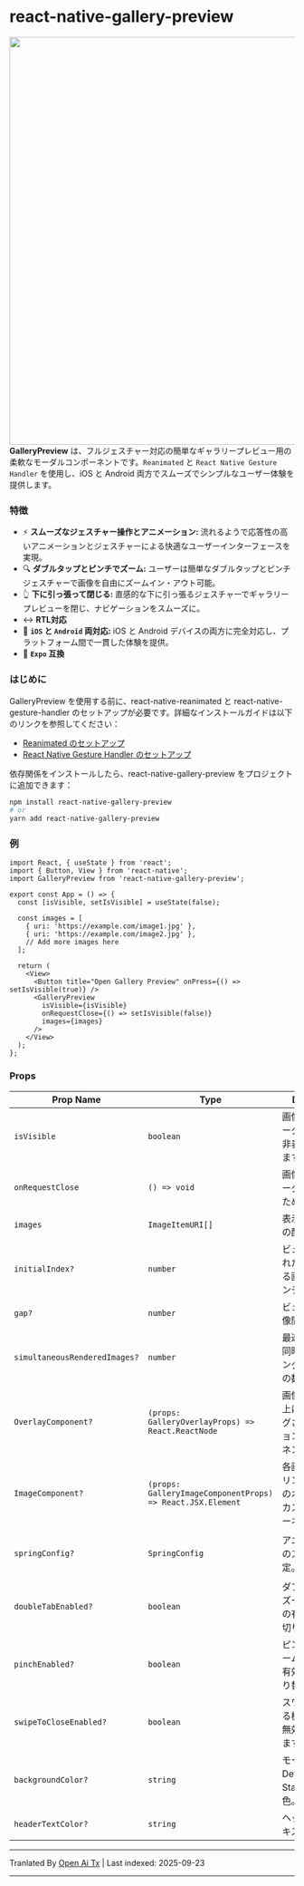   
 # react-native-gallery-preview
  
  <div>
    <img align="right" height="720" src="https://raw.githubusercontent.com/chrizuuu/react-native-gallery-preview/main/example.gif">
  </div>

  **GalleryPreview** は、フルジェスチャー対応の簡単なギャラリープレビュー用の柔軟なモーダルコンポーネントです。`Reanimated` と `React Native Gesture Handler` を使用し、iOS と Android 両方でスムーズでシンプルなユーザー体験を提供します。
  
  ### 特徴
  
  * ⚡  **スムーズなジェスチャー操作とアニメーション:** 流れるようで応答性の高いアニメーションとジェスチャーによる快適なユーザーインターフェースを実現。
  * 🔍 **ダブルタップとピンチでズーム:** ユーザーは簡単なダブルタップとピンチジェスチャーで画像を自由にズームイン・アウト可能。
  * 👆 **下に引っ張って閉じる:** 直感的な下に引っ張るジェスチャーでギャラリープレビューを閉じ、ナビゲーションをスムーズに。
  *  ↔️ **RTL対応**
  * 📱 **`iOS` と `Android` 両対応:** iOS と Android デバイスの両方に完全対応し、プラットフォーム間で一貫した体験を提供。
  * 📱 **`Expo` 互換**
  ### はじめに
  GalleryPreview を使用する前に、react-native-reanimated と react-native-gesture-handler のセットアップが必要です。詳細なインストールガイドは以下のリンクを参照してください：
  
  * [Reanimated のセットアップ](https://docs.swmansion.com/react-native-reanimated/docs/fundamentals/getting-started/#installation)
  * [React Native Gesture Handler のセットアップ](ht↔️tps://docs.swmansion.com/react-native-gesture-handler/docs/fundamentals/installation)

  依存関係をインストールしたら、react-native-gallery-preview をプロジェクトに追加できます：
  



  ```sh
  npm install react-native-gallery-preview
  # or
  yarn add react-native-gallery-preview
  
  ```
### 例


```tsx
import React, { useState } from 'react';
import { Button, View } from 'react-native';
import GalleryPreview from 'react-native-gallery-preview';

export const App = () => {
  const [isVisible, setIsVisible] = useState(false);

  const images = [
    { uri: 'https://example.com/image1.jpg' },
    { uri: 'https://example.com/image2.jpg' },
    // Add more images here
  ];

  return (
    <View>
      <Button title="Open Gallery Preview" onPress={() => setIsVisible(true)} />
      <GalleryPreview
        isVisible={isVisible}
        onRequestClose={() => setIsVisible(false)}
        images={images}
      />
    </View>
  );
};
```
### Props

| Prop Name                  | Type                                      | Description                                                                                                                      | Default                                                                                                            |
|----------------------------|-------------------------------------------|----------------------------------------------------------------------------------------------------------------------------------|--------------------------------------------------------------------------------------------------------------------|
| `isVisible`                | `boolean`                                 | 画像ビューアモーダルの表示・非表示を制御します。                                                                                      | -                                                                                                                  |
| `onRequestClose`           | `() => void`                              | 画像ビューアモーダルを閉じるための関数。                                                                                             | -                                                                                                                  |
| `images`                   | `ImageItemURI[]`                          | 表示する画像URIの配列。                                                                                                             | -                                                                                                                  |
| `initialIndex?`             | `number`                                  | ビューアが開かれた時に表示する画像の初期インデックス。                                                                             | `0`                                                                                                                |
| `gap?`                      | `number`                                  | ビューア内の画像間の間隔。                                                                                                         | `24`                                                                                                               |
| `simultaneousRenderedImages?` | `number`                                  | 最適化のために同時にレンダリングされる画像の数。                                                                                   | `6`                                                                                                                |                                                                                                           |
| `OverlayComponent?`          | `(props: GalleryOverlayProps) => React.ReactNode` | 画像ビューアの上にレンダリングされるオプションのコンポーネント。                                                          | -                                                                                                                  |
| `ImageComponent?`           | `(props: GalleryImageComponentProps) => React.JSX.Element` | 各画像をレンダリングするためのオプションのカスタムコンポーネント。                                                                  | -                                                                                                                  |
| `springConfig?`             | `SpringConfig`                            | アニメーションのスプリング設定。                                                                                                   | `{ damping: 1000, mass: 1, stiffness: 250, restDisplacementThreshold: 0.02, restSpeedThreshold: 4 }`                |
| `doubleTabEnabled?`           | `boolean`                                        | ダブルタップでズームする機能の有効・無効を切り替えます。                                                                            | `true`                                                                                                             |
| `pinchEnabled?`               | `boolean`                                        | ピンチ操作でズームする機能の有効・無効を切り替えます。                                                                              | `true`                                                                                                             |
| `swipeToCloseEnabled?`        | `boolean`                                        | スワイプで閉じる機能の有効・無効を切り替えます。                                                                                   | `true`                                                                                                             |
| `backgroundColor?`        | `string`                                        | モーダル、DefaultHeader、StatusBarの背景色。                                                                                         | `#000`                                                                                                             |
| `headerTextColor?`        | `string`                                        | ヘッダー内のテキストの色。                                                                                                         | `#fff`                                                                                                             |




---

Tranlated By [Open Ai Tx](https://github.com/OpenAiTx/OpenAiTx) | Last indexed: 2025-09-23

---